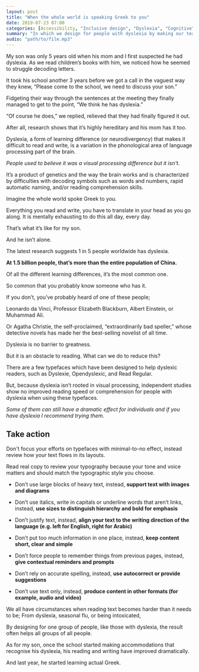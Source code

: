 ```yaml
---
layout: post
title: "When the whole world is speaking Greek to you"
date: 2019-07-23 07:00
categories: [Accessibility, "Inclusive design", "Dyslexia", "Cognitive"]
summary: "In which we design for people with dyslexia by making our text as readable as possible."
audio: "path/to/file.mp3"
---
```

My son was only 5 years old when his mom and I first suspected he had dyslexia. As we read children’s books with him, we noticed how he seemed to struggle decoding letters.

It took his school another 3 years before we got a call in the vaguest way they knew, “Please come to the school, we need to discuss your son.”

Fidgeting their way through the sentences at the meeting they finally managed to get to the point, “We think he has dyslexia.”

“Of course he does,” we replied, relieved that they had finally figured it out.

After all, research shows that it’s highly hereditary and his mom has it too.

Dyslexia, a form of learning difference (or neurodivergency) that makes it difficult to read and write, is a variation in the phonological area of language processing part of the brain.

*People used to believe it was a visual processing difference but it isn't.*

It’s a product of genetics and the way the brain works and is characterized by difficulties with decoding symbols such as words and numbers, rapid automatic naming, and/or reading comprehension skills.

Imagine the whole world spoke Greek to you.

Everything you read and write, you have to translate in your head as you go along. It is mentally exhausting to do this all day, every day.

That’s what it’s like for my son.

And he isn’t alone.

The latest research suggests 1 in 5 people worldwide has dyslexia.

**At 1.5 billion people, that’s more than the entire population of China.**

Of all the different learning differences, it’s the most common one.

So common that you probably know someone who has it.

If you don’t, you’ve probably heard of one of these people;

Leonardo da Vinci, Professor Elizabeth Blackburn, Albert Einstein, or Muhammad Ali.

Or Agatha Christie, the self-proclaimed, “extraordinarily bad speller,” whose detective novels has made her the best-selling novelist of all time.

Dyslexia is no barrier to greatness.

But it is an obstacle to reading. What can we do to reduce this?

There are a few typefaces which have been designed to help dyslexic readers, such as Dyslexie, Opendyslexic, and Read Regular.

But, because dyslexia isn’t rooted in visual processing, independent studies show no improved reading speed or comprehension for people with dyslexia when using these typefaces.

*Some of them can still have a dramatic effect for individuals and if you have dyslexia I recommend trying them.*

## Take action

Don't focus your efforts on typefaces with minimal-to-no effect, instead review how your text flows in its layouts.

Read real copy to review your typography because your tone and voice matters and should match the typographic style you choose. 

- Don’t use large blocks of heavy text, instead, **support text with images and diagrams**

- Don’t use italics, write in capitals or underline words that aren’t links, instead, **use sizes to distinguish hierarchy and bold for emphasis**

- Don’t justify text, instead, **align your text to the writing direction of the language (e.g. left for English, right for Arabic)**

- Don’t put too much information in one place, instead, **keep content short, clear and simple**

- Don’t force people to remember things from previous pages, instead, **give contextual reminders and prompts**

- Don’t rely on accurate spelling, instead, **use autocorrect or provide suggestions**

- Don’t use text only, instead, **produce content in other formats (for example, audio and video)**

We all have circumstances when reading text becomes harder than it needs to be; From dyslexia, seasonal flu, or being intoxicated,

By designing for one group of people, like those with dyslexia, the result often helps all groups of all people.

As for my son, once the school started making accommodations that recognise his dyslexia, his reading and writing have improved dramatically.

And last year, he started learning actual Greek.
